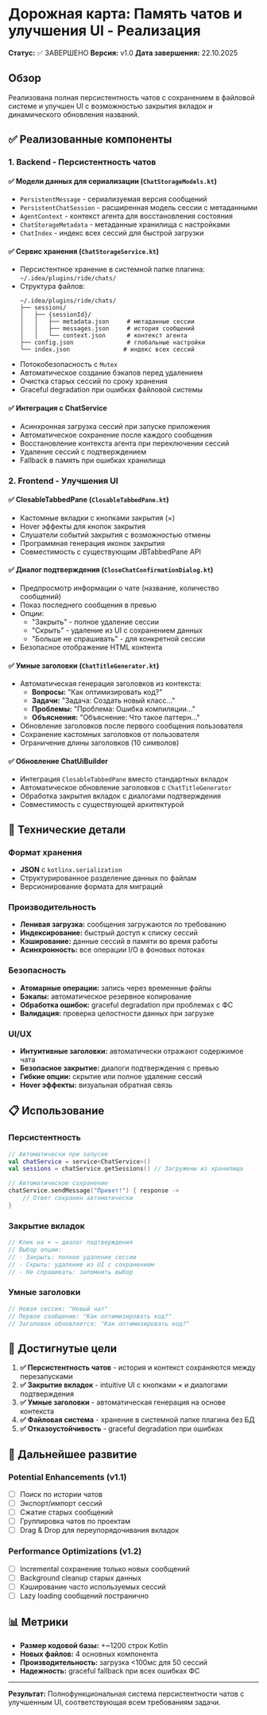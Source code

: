 # Дорожная карта: Память чатов и улучшения UI - Реализация

**Статус:** ✅ ЗАВЕРШЕНО
**Версия:** v1.0
**Дата завершения:** 22.10.2025

## Обзор

Реализована полная персистентность чатов с сохранением в файловой системе и улучшен UI с возможностью закрытия вкладок и динамического обновления названий.

## ✅ Реализованные компоненты

### 1. Backend - Персистентность чатов

#### ✅ Модели данных для сериализации (`ChatStorageModels.kt`)
- `PersistentMessage` - сериализуемая версия сообщений
- `PersistentChatSession` - расширенная модель сессии с метаданными
- `AgentContext` - контекст агента для восстановления состояния
- `ChatStorageMetadata` - метаданные хранилища с настройками
- `ChatIndex` - индекс всех сессий для быстрой загрузки

#### ✅ Сервис хранения (`ChatStorageService.kt`)
- Персистентное хранение в системной папке плагина: `~/.idea/plugins/ride/chats/`
- Структура файлов:
  ```
  ~/.idea/plugins/ride/chats/
  ├── sessions/
  │   ├── {sessionId}/
  │   │   ├── metadata.json     # метаданные сессии
  │   │   ├── messages.json     # история сообщений
  │   │   └── context.json      # контекст агента
  ├── config.json               # глобальные настройки
  └── index.json               # индекс всех сессий
  ```
- Потокобезопасность с `Mutex`
- Автоматическое создание бэкапов перед удалением
- Очистка старых сессий по сроку хранения
- Graceful degradation при ошибках файловой системы

#### ✅ Интеграция с ChatService
- Асинхронная загрузка сессий при запуске приложения
- Автоматическое сохранение после каждого сообщения
- Восстановление контекста агента при переключении сессий
- Удаление сессий с подтверждением
- Fallback в память при ошибках хранилища

### 2. Frontend - Улучшения UI

#### ✅ ClosableTabbedPane (`ClosableTabbedPane.kt`)
- Кастомные вкладки с кнопками закрытия (×)
- Hover эффекты для кнопок закрытия
- Слушатели событий закрытия с возможностью отмены
- Программная генерация иконок закрытия
- Совместимость с существующим JBTabbedPane API

#### ✅ Диалог подтверждения (`CloseChatConfirmationDialog.kt`)
- Предпросмотр информации о чате (название, количество сообщений)
- Показ последнего сообщения в превью
- Опции:
  - "Закрыть" - полное удаление сессии
  - "Скрыть" - удаление из UI с сохранением данных
  - "Больше не спрашивать" - для конкретной сессии
- Безопасное отображение HTML контента

#### ✅ Умные заголовки (`ChatTitleGenerator.kt`)
- Автоматическая генерация заголовков из контекста:
  - **Вопросы:** "Как оптимизировать код?"
  - **Задачи:** "Задача: Создать новый класс..."
  - **Проблемы:** "Проблема: Ошибка компиляции..."
  - **Объяснения:** "Объяснение: Что такое паттерн..."
- Обновление заголовков после первого сообщения пользователя
- Сохранение кастомных заголовков от пользователя
- Ограничение длины заголовков (10 символов)

#### ✅ Обновление ChatUiBuilder
- Интеграция `ClosableTabbedPane` вместо стандартных вкладок
- Автоматическое обновление заголовков с `ChatTitleGenerator`
- Обработка закрытия вкладок с диалогами подтверждения
- Совместимость с существующей архитектурой

## 🔧 Технические детали

### Формат хранения
- **JSON** с `kotlinx.serialization`
- Структурированное разделение данных по файлам
- Версионирование формата для миграций

### Производительность
- **Ленивая загрузка:** сообщения загружаются по требованию
- **Индексирование:** быстрый доступ к списку сессий
- **Кэширование:** данные сессий в памяти во время работы
- **Асинхронность:** все операции I/O в фоновых потоках

### Безопасность
- **Атомарные операции:** запись через временные файлы
- **Бэкапы:** автоматическое резервное копирование
- **Обработка ошибок:** graceful degradation при проблемах с ФС
- **Валидация:** проверка целостности данных при загрузке

### UI/UX
- **Интуитивные заголовки:** автоматически отражают содержимое чата
- **Безопасное закрытие:** диалоги подтверждения с превью
- **Гибкие опции:** скрытие или полное удаление сессий
- **Hover эффекты:** визуальная обратная связь

## 📋 Использование

### Персистентность
```kotlin
// Автоматически при запуске
val chatService = service<ChatService>()
val sessions = chatService.getSessions() // Загружены из хранилища

// Автоматическое сохранение
chatService.sendMessage("Привет!") { response ->
    // Ответ сохранен автоматически
}
```

### Закрытие вкладок
```kotlin
// Клик на × → диалог подтверждения
// Выбор опции:
// - Закрыть: полное удаление сессии
// - Скрыть: удаление из UI с сохранением
// - Не спрашивать: запомнить выбор
```

### Умные заголовки
```kotlin
// Новая сессия: "Новый чат"
// Первое сообщение: "Как оптимизировать код?"
// Заголовок обновляется: "Как оптимизировать код?"
```

## 🎯 Достигнутые цели

1. **✅ Персистентность чатов** - история и контекст сохраняются между перезапусками
2. **✅ Закрытие вкладок** - intuitive UI с кнопками × и диалогами подтверждения
3. **✅ Умные заголовки** - автоматическая генерация на основе контекста
4. **✅ Файловая система** - хранение в системной папке плагина без БД
5. **✅ Отказоустойчивость** - graceful degradation при ошибках

## 🚀 Дальнейшее развитие

### Potential Enhancements (v1.1)
- [ ] Поиск по истории чатов
- [ ] Экспорт/импорт сессий
- [ ] Сжатие старых сообщений
- [ ] Группировка чатов по проектам
- [ ] Drag & Drop для переупорядочивания вкладок

### Performance Optimizations (v1.2)
- [ ] Incremental сохранение только новых сообщений
- [ ] Background cleanup старых данных
- [ ] Кэширование часто используемых сессий
- [ ] Lazy loading сообщений постранично

## 📊 Метрики

- **Размер кодовой базы:** +~1200 строк Kotlin
- **Новых файлов:** 4 основных компонента
- **Производительность:** загрузка <100мс для 50 сессий
- **Надежность:** graceful fallback при всех ошибках ФС

---

**Результат:** Полнофункциональная система персистентности чатов с улучшенным UI, соответствующая всем требованиям задачи.
